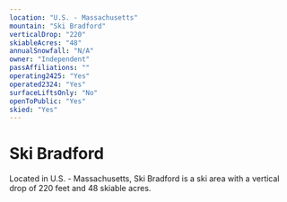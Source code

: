 ```yaml
---
location: "U.S. - Massachusetts"
mountain: "Ski Bradford"
verticalDrop: "220"
skiableAcres: "48"
annualSnowfall: "N/A"
owner: "Independent"
passAffiliations: ""
operating2425: "Yes"
operated2324: "Yes"
surfaceLiftsOnly: "No"
openToPublic: "Yes"
skied: "Yes"
---
```


# Ski Bradford

Located in U.S. - Massachusetts, Ski Bradford is a ski area with a vertical drop of 220 feet and 48 skiable acres.